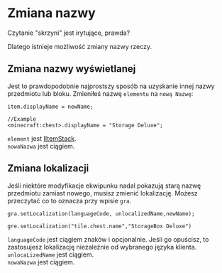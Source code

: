 # Zmiana nazwy

Czytanie "skrzyni" jest irytujące, prawda?

Dlatego istnieje możliwość zmiany nazwy rzeczy.

## Zmiana nazwy wyświetlanej

Jest to prawdopodobnie najprostszy sposób na uzyskanie innej nazwy przedmiotu lub bloku. Zmieniłeś nazwę `elementu` na `nową Nazwę`:

```zenscript
item.displayName = newName;

//Example
<minecraft:chest>.displayName = "Storage Deluxe";
```

`element` jest [IItemStack](/Vanilla/Items/IItemStack/).  
`nowaNazwa` jest ciągiem.

## Zmiana lokalizacji

Jeśli niektóre modyfikacje ekwipunku nadal pokazują starą nazwę przedmiotu zamiast nowego, musisz zmienić lokalizację. Możesz przeczytać co to oznacza przy wpisie `gra`.

```zenscript
gra.setLocalization(languageCode, unlocalizedName,newName);

gre.setLocalization("tile.chest.name","StorageBox Deluxe")
```

`languageCode` jest ciągiem znaków i opcjonalnie. Jeśli go opuścisz, to zastosujesz lokalizację niezależnie od wybranego języka klienta.  
`unlocaLizedName` jest ciągiem.  
`nowaNazwa` jest ciągiem.